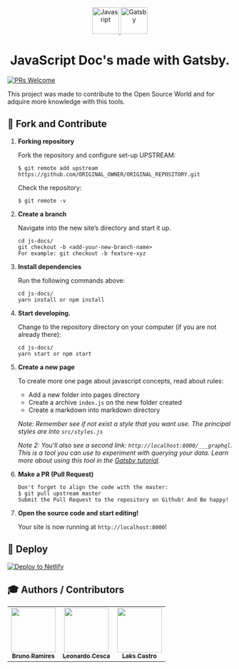 <p align="center">
  <a href="https://javascript-docs.netlify.com/">
    <img alt="Javasript" src="https://i.ya-webdesign.com/images/vector-javascript-1.png" width="60" />
  </a>
  <a href="https://www.gatsbyjs.org">
    <img alt="Gatsby" src="https://www.gatsbyjs.org/monogram.svg" width="60" />
  </a>
</p>
<h1 align="center">
  JavaScript Doc's made with Gatsby.
</h1>

[![PRs Welcome](https://img.shields.io/badge/PRs-welcome-brightgreen.svg?style=flat-square)](http://makeapullrequest.com)

This project was made to contribute to the Open Source World and for adquire more knowledge with this tools.

## 🚀 Fork and Contribute

1.  **Forking repository**

    Fork the repository and configure set-up UPSTREAM:

    ```shell
    $ git remote add upstream https://github.com/ORIGINAL_OWNER/ORIGINAL_REPOSITORY.git
    ```
    
    Check the repository:
    
    ```shell
    $ git remote -v
    ```
    
1.  **Create a branch**

    Navigate into the new site’s directory and start it up.

    ```shell
    cd js-docs/
    git checkout -b <add-your-new-branch-name>
    For example: git checkout -b feature-xyz
    ```

1.  **Install dependencies**

    Run the following commands above:

    ```shell
    cd js-docs/
    yarn install or npm install
    ```

1.  **Start developing.**

    Change to the repository directory on your computer (if you are not already there):

    ```shell
    cd js-docs/
    yarn start or npm start
    ```

1. **Create a new page**

    To create more one page about javascript concepts, read about rules:

    * Add a new folder into pages directory
    * Create a archive `index.js` on the new folder created
    * Create a markdown into markdown directory
    
    _Note: Remember see if not exist a style that you want use. The principal styles are into `src/styles.js`_ 

    _Note 2: You'll also see a second link: _`http://localhost:8000/___graphql`_. This is a tool you can use to experiment with querying your data. Learn more about using this tool in the [Gatsby tutorial](https://www.gatsbyjs.org/tutorial/part-five/#introducing-graphiql)._

1.  **Make a PR (Pull Request)**

    ```shell
    Don't forget to align the code with the master:
    $ git pull upstream master
    Submit the Pull Request to the repository on Github! And Be happy!
    ```

1.  **Open the source code and start editing!**

    Your site is now running at `http://localhost:8000`!

## 💫 Deploy

[![Deploy to Netlify](https://www.netlify.com/img/deploy/button.svg)](https://app.netlify.com/start/)

## 🎓 Authors / Contributors


<table>
  <tr>
    <td align="center">
      <a href="https://github.com/brunormferreira">
        <img src="https://avatars0.githubusercontent.com/u/35575092?s=460&v=4" width="100px;" alt=""/><br />
       <sub><b>Bruno Ramires</b></sub>
      </a>
    </td>
    <td align="center">
      <a href="https://github.com/LeonardoCesca">
        <img src="https://avatars0.githubusercontent.com/u/22780548?s=460&v=4" width="100px;" alt=""/><br />
       <sub><b>Leonardo Cesca</b></sub>
      </a>
    </td>
    <td align="center">
      <a href="https://github.com/LaksCastro">
        <img src="https://avatars2.githubusercontent.com/u/51419598?s=400&v=4" width="100px;" alt=""/><br />
       <sub><b>Laks Castro</b></sub>
      </a>
    </td>
  </tr>
 </table>
 